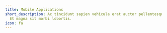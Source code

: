 ```yaml
---
title: Mobile Applications
short_description: Ac tincidunt sapien vehicula erat auctor pellentesque rhoncus.
  Et magna sit morbi lobortis.
icon: fa
---
```

